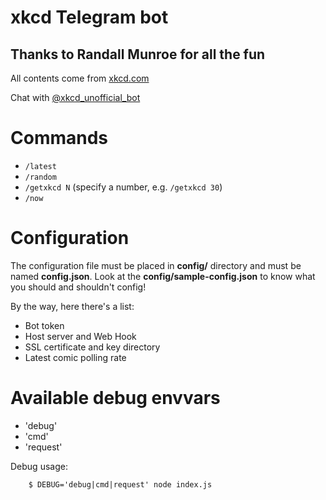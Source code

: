 # xkcd Telegram bot
## Thanks to Randall Munroe for all the fun

All contents come from [xkcd.com](http://xkcd.com)

Chat with [@xkcd_unofficial_bot](https://telegram.me/xkcd_unofficial_bot)

# Commands
- `/latest`
- `/random`
- `/getxkcd N` (specify a number, e.g. `/getxkcd 30`)
- `/now`

# Configuration
The configuration file must be placed in **config/** directory and must be named **config.json**. Look at the **config/sample-config.json** to know what you should and shouldn't config!

By the way, here there's a list:
- Bot token
- Host server and Web Hook
- SSL certificate and key directory
- Latest comic polling rate

# Available debug envvars
- 'debug'
- 'cmd'
- 'request'

Debug usage:
        
        $ DEBUG='debug|cmd|request' node index.js
